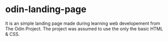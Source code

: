 # odin-landing-page
It is an simple landing page made during learning web developement from The Odin Project. The project was assumed to use the only the basic HTML &amp; CSS.
